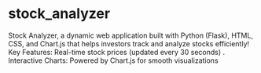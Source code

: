 # stock_analyzer
Stock Analyzer, a dynamic web application built with Python (Flask), HTML, CSS, and Chart.js that helps investors track and analyze stocks efficiently!  Key Features:  Real-time stock prices (updated every 30 seconds) . Interactive Charts: Powered by Chart.js for smooth visualizations
